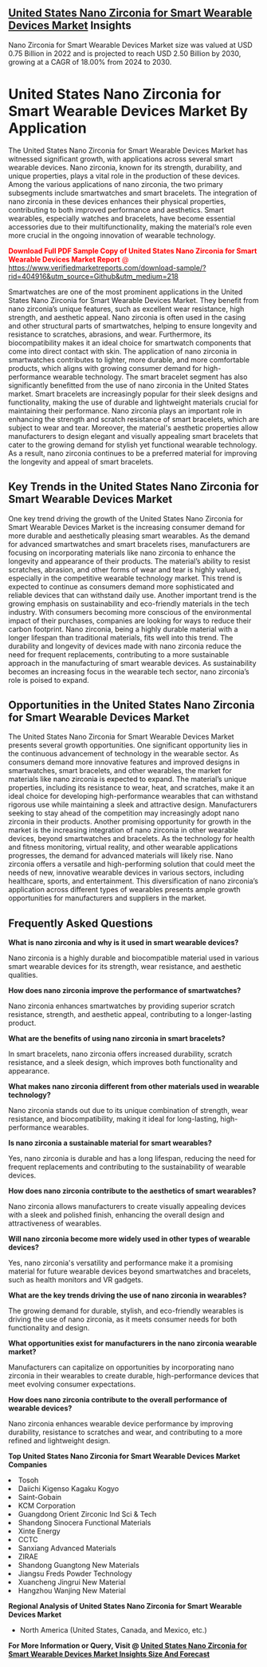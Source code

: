 <h2><a href="https://www.verifiedmarketreports.com/download-sample/?rid=404916&amp;utm_source=Github&amp;utm_medium=218" target="_blank">United States Nano Zirconia for Smart Wearable Devices Market</a> Insights</h2><p>Nano Zirconia for Smart Wearable Devices Market size was valued at USD 0.75 Billion in 2022 and is projected to reach USD 2.50 Billion by 2030, growing at a CAGR of 18.00% from 2024 to 2030.</p><p> <h1>United States Nano Zirconia for Smart Wearable Devices Market By Application</h1> <p>The United States Nano Zirconia for Smart Wearable Devices Market has witnessed significant growth, with applications across several smart wearable devices. Nano zirconia, known for its strength, durability, and unique properties, plays a vital role in the production of these devices. Among the various applications of nano zirconia, the two primary subsegments include smartwatches and smart bracelets. The integration of nano zirconia in these devices enhances their physical properties, contributing to both improved performance and aesthetics. Smart wearables, especially watches and bracelets, have become essential accessories due to their multifunctionality, making the material’s role even more crucial in the ongoing innovation of wearable technology. <p><span class=""><span style="color: #ff0000;"><strong>Download Full PDF Sample Copy of United States Nano Zirconia for Smart Wearable Devices Market Report</strong> @ </span><a href="https://www.verifiedmarketreports.com/download-sample/?rid=404916&amp;utm_source=Github&amp;utm_medium=218" target="_blank">https://www.verifiedmarketreports.com/download-sample/?rid=404916&amp;utm_source=Github&amp;utm_medium=218</a></span></p> Smartwatches are one of the most prominent applications in the United States Nano Zirconia for Smart Wearable Devices Market. They benefit from nano zirconia’s unique features, such as excellent wear resistance, high strength, and aesthetic appeal. Nano zirconia is often used in the casing and other structural parts of smartwatches, helping to ensure longevity and resistance to scratches, abrasions, and wear. Furthermore, its biocompatibility makes it an ideal choice for smartwatch components that come into direct contact with skin. The application of nano zirconia in smartwatches contributes to lighter, more durable, and more comfortable products, which aligns with growing consumer demand for high-performance wearable technology. The smart bracelet segment has also significantly benefitted from the use of nano zirconia in the United States market. Smart bracelets are increasingly popular for their sleek designs and functionality, making the use of durable and lightweight materials crucial for maintaining their performance. Nano zirconia plays an important role in enhancing the strength and scratch resistance of smart bracelets, which are subject to wear and tear. Moreover, the material's aesthetic properties allow manufacturers to design elegant and visually appealing smart bracelets that cater to the growing demand for stylish yet functional wearable technology. As a result, nano zirconia continues to be a preferred material for improving the longevity and appeal of smart bracelets. <h2>Key Trends in the United States Nano Zirconia for Smart Wearable Devices Market</h2> <p>One key trend driving the growth of the United States Nano Zirconia for Smart Wearable Devices Market is the increasing consumer demand for more durable and aesthetically pleasing smart wearables. As the demand for advanced smartwatches and smart bracelets rises, manufacturers are focusing on incorporating materials like nano zirconia to enhance the longevity and appearance of their products. The material’s ability to resist scratches, abrasion, and other forms of wear and tear is highly valued, especially in the competitive wearable technology market. This trend is expected to continue as consumers demand more sophisticated and reliable devices that can withstand daily use. Another important trend is the growing emphasis on sustainability and eco-friendly materials in the tech industry. With consumers becoming more conscious of the environmental impact of their purchases, companies are looking for ways to reduce their carbon footprint. Nano zirconia, being a highly durable material with a longer lifespan than traditional materials, fits well into this trend. The durability and longevity of devices made with nano zirconia reduce the need for frequent replacements, contributing to a more sustainable approach in the manufacturing of smart wearable devices. As sustainability becomes an increasing focus in the wearable tech sector, nano zirconia’s role is poised to expand. <h2>Opportunities in the United States Nano Zirconia for Smart Wearable Devices Market</h2> <p>The United States Nano Zirconia for Smart Wearable Devices Market presents several growth opportunities. One significant opportunity lies in the continuous advancement of technology in the wearable sector. As consumers demand more innovative features and improved designs in smartwatches, smart bracelets, and other wearables, the market for materials like nano zirconia is expected to expand. The material’s unique properties, including its resistance to wear, heat, and scratches, make it an ideal choice for developing high-performance wearables that can withstand rigorous use while maintaining a sleek and attractive design. Manufacturers seeking to stay ahead of the competition may increasingly adopt nano zirconia in their products. Another promising opportunity for growth in the market is the increasing integration of nano zirconia in other wearable devices, beyond smartwatches and bracelets. As the technology for health and fitness monitoring, virtual reality, and other wearable applications progresses, the demand for advanced materials will likely rise. Nano zirconia offers a versatile and high-performing solution that could meet the needs of new, innovative wearable devices in various sectors, including healthcare, sports, and entertainment. This diversification of nano zirconia’s application across different types of wearables presents ample growth opportunities for manufacturers and suppliers in the market. <h2>Frequently Asked Questions</h2> <p><strong>What is nano zirconia and why is it used in smart wearable devices?</strong></p> <p>Nano zirconia is a highly durable and biocompatible material used in various smart wearable devices for its strength, wear resistance, and aesthetic qualities.</p> <p><strong>How does nano zirconia improve the performance of smartwatches?</strong></p> <p>Nano zirconia enhances smartwatches by providing superior scratch resistance, strength, and aesthetic appeal, contributing to a longer-lasting product.</p> <p><strong>What are the benefits of using nano zirconia in smart bracelets?</strong></p> <p>In smart bracelets, nano zirconia offers increased durability, scratch resistance, and a sleek design, which improves both functionality and appearance.</p> <p><strong>What makes nano zirconia different from other materials used in wearable technology?</strong></p> <p>Nano zirconia stands out due to its unique combination of strength, wear resistance, and biocompatibility, making it ideal for long-lasting, high-performance wearables.</p> <p><strong>Is nano zirconia a sustainable material for smart wearables?</strong></p> <p>Yes, nano zirconia is durable and has a long lifespan, reducing the need for frequent replacements and contributing to the sustainability of wearable devices.</p> <p><strong>How does nano zirconia contribute to the aesthetics of smart wearables?</strong></p> <p>Nano zirconia allows manufacturers to create visually appealing devices with a sleek and polished finish, enhancing the overall design and attractiveness of wearables.</p> <p><strong>Will nano zirconia become more widely used in other types of wearable devices?</strong></p> <p>Yes, nano zirconia's versatility and performance make it a promising material for future wearable devices beyond smartwatches and bracelets, such as health monitors and VR gadgets.</p> <p><strong>What are the key trends driving the use of nano zirconia in wearables?</strong></p> <p>The growing demand for durable, stylish, and eco-friendly wearables is driving the use of nano zirconia, as it meets consumer needs for both functionality and design.</p> <p><strong>What opportunities exist for manufacturers in the nano zirconia wearable market?</strong></p> <p>Manufacturers can capitalize on opportunities by incorporating nano zirconia in their wearables to create durable, high-performance devices that meet evolving consumer expectations.</p> <p><strong>How does nano zirconia contribute to the overall performance of wearable devices?</strong></p> <p>Nano zirconia enhances wearable device performance by improving durability, resistance to scratches and wear, and contributing to a more refined and lightweight design.</p> </p><p><strong>Top United States Nano Zirconia for Smart Wearable Devices Market Companies</strong></p><div data-test-id=""><p><li>Tosoh</li><li> Daiichi Kigenso Kagaku Kogyo</li><li> Saint-Gobain</li><li> KCM Corporation</li><li> Guangdong Orient Zirconic Ind Sci & Tech</li><li> Shandong Sinocera Functional Materials</li><li> Xinte Energy</li><li> CCTC</li><li> Sanxiang Advanced Materials</li><li> ZIRAE</li><li> Shandong Guangtong New Materials</li><li> Jiangsu Freds Powder Technology</li><li> Xuancheng Jingrui New Material</li><li> Hangzhou Wanjing New Material</li></p><div><strong>Regional Analysis of&nbsp;United States Nano Zirconia for Smart Wearable Devices Market</strong></div><ul><li dir="ltr"><p dir="ltr">North America&nbsp;(United States, Canada, and Mexico, etc.)</p></li></ul><p><strong>For More Information or Query, Visit @&nbsp;</strong><strong><a href="https://www.verifiedmarketreports.com/product/nano-zirconia-for-smart-wearable-devices-market/?utm_source=Github&amp;utm_medium=218" target="_blank">United States Nano Zirconia for Smart Wearable Devices Market Insights Size And Forecast</a></strong></p></div>
